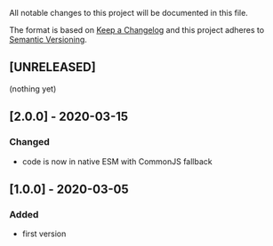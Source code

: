 All notable changes to this project will be documented in this file.

The format is based on [Keep a Changelog](http://keepachangelog.com/en/1.0.0/)
and this project adheres to [Semantic Versioning](http://semver.org/spec/v2.0.0.html).

## [UNRELEASED]
(nothing yet)

## [2.0.0] - 2020-03-15
### Changed
- code is now in native ESM with CommonJS fallback

## [1.0.0] - 2020-03-05
### Added
- first version
